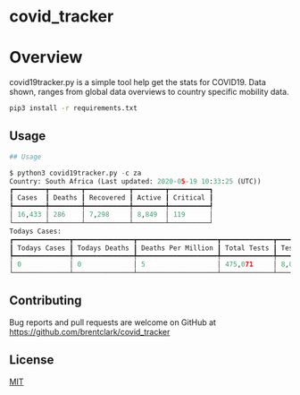 # covid_tracker

# Overview

covid19tracker.py is a simple tool help get the stats for COVID19.
Data shown, ranges from global data overviews to country specific mobility data.


```bash
pip3 install -r requirements.txt
```

## Usage

```python
## Usage

$ python3 covid19tracker.py -c za
Country: South Africa (Last updated: 2020-05-19 10:33:25 (UTC))
┏━━━━━━━━┳━━━━━━━━┳━━━━━━━━━━━┳━━━━━━━━┳━━━━━━━━━━┓
┃ Cases  ┃ Deaths ┃ Recovered ┃ Active ┃ Critical ┃
┡━━━━━━━━╇━━━━━━━━╇━━━━━━━━━━━╇━━━━━━━━╇━━━━━━━━━━┩
│ 16,433 │ 286    │ 7,298     │ 8,849  │ 119      │
└────────┴────────┴───────────┴────────┴──────────┘
Todays Cases:
┏━━━━━━━━━━━━━━┳━━━━━━━━━━━━━━━┳━━━━━━━━━━━━━━━━━━━━┳━━━━━━━━━━━━━┳━━━━━━━━━━━━━━━━━━━━━━┓
┃ Todays Cases ┃ Todays Deaths ┃ Deaths Per Million ┃ Total Tests ┃ Tests Per OneMillion ┃
┡━━━━━━━━━━━━━━╇━━━━━━━━━━━━━━━╇━━━━━━━━━━━━━━━━━━━━╇━━━━━━━━━━━━━╇━━━━━━━━━━━━━━━━━━━━━━┩
│ 0            │ 0             │ 5                  │ 475,071     │ 8,022                │
└──────────────┴───────────────┴────────────────────┴─────────────┴──────────────────────┘
```

## Contributing

Bug reports and pull requests are welcome on GitHub at https://github.com/brentclark/covid_tracker

## License
[MIT](https://choosealicense.com/licenses/mit/)

